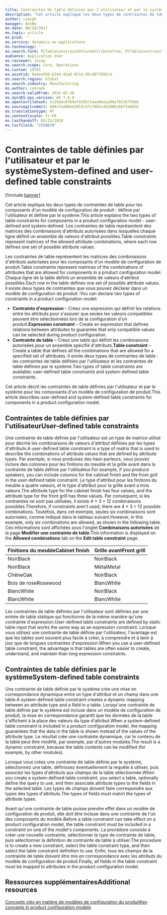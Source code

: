 ```yaml
---
title: Contraintes de table définies par l'utilisateur et par le système
description: "Cet article explique les deux types de contraintes de table pour les composants d'un modèle de configuration de produit : définie par l'utilisateur et définie par le système. Les contraintes de table représentent des matrices des combinaisons d'attributs autorisées dans lesquelles chaque ligne définit un ensemble de valeurs d'attribut possibles."
author: cvocph
manager: AnnBe
ms.date: 06/20/2017
ms.topic: article
ms.prod: ''
ms.service: dynamics-ax-applications
ms.technology: ''
ms.search.form: PCTableConstraintAttachAttributeTree, PCTableConstraintColumnSystem, PCTableConstraintContentUserDef, PCTableConstraintDefinition, PCTableConstraintWizard
audience: Application User
ms.reviewer: josaw
ms.search.scope: Core, Operations
ms.custom: 19781
ms.assetid: 0a4ea930-b344-43a8-871e-d5cd077892c4
ms.search.region: Global
ms.search.industry: Manufacturing
ms.author: conradv
ms.search.validFrom: 2016-02-28
ms.dyn365.ops.version: AX 7.0.0
ms.openlocfilehash: 2c29adc87b9ef435b714a46ba1a96ef8226759b6
ms.sourcegitcommit: 9d4c7edd0ae2053c37c7d81cdd180b16bf3a9d3b
ms.translationtype: HT
ms.contentlocale: fr-FR
ms.lasthandoff: 05/15/2019
ms.locfileid: "1550678"
---
```

# <a name="system-defined-and-user-defined-table-constraints"></a><span data-ttu-id="06fdb-104">Contraintes de table définies par l'utilisateur et par le système</span><span class="sxs-lookup"><span data-stu-id="06fdb-104">System-defined and user-defined table constraints</span></span>

[!include [banner](../includes/banner.md)]

<span data-ttu-id="06fdb-105">Cet article explique les deux types de contraintes de table pour les composants d'un modèle de configuration de produit : définie par l'utilisateur et définie par le système.</span><span class="sxs-lookup"><span data-stu-id="06fdb-105">This article explains the two types of table constraints for components in a product configuration model -  user-defined and system-defined.</span></span> <span data-ttu-id="06fdb-106">Les contraintes de table représentent des matrices des combinaisons d'attributs autorisées dans lesquelles chaque ligne définit un ensemble de valeurs d'attribut possibles.</span><span class="sxs-lookup"><span data-stu-id="06fdb-106">Table constraints represent matrices of the allowed attribute combinations, where each row defines one set of possible attribute values.</span></span>

<span data-ttu-id="06fdb-107">Les contraintes de table représentent les matrices des combinaisons d'attributs autorisées pour les composants d'un modèle de configuration de produit.</span><span class="sxs-lookup"><span data-stu-id="06fdb-107">Table constraints represent matrices of the combinations of attributes that are allowed for components in a product configuration model.</span></span> <span data-ttu-id="06fdb-108">Chaque ligne de la table définit un ensemble de valeurs d'attribut possibles.</span><span class="sxs-lookup"><span data-stu-id="06fdb-108">Each row in the table defines one set of possible attribute values.</span></span> <span data-ttu-id="06fdb-109">Il existe deux types de contraintes que vous pouvez déclarer dans un modèle de configuration de produit :</span><span class="sxs-lookup"><span data-stu-id="06fdb-109">You can declare two types of constraints in a product configuration model:</span></span>

-   <span data-ttu-id="06fdb-110">**Contrainte d'expression** – Créez une expression qui définit les relations entre les attributs pour s'assurer que seules les valeurs compatibles peuvent être sélectionnées lors de la configuration d'un produit.</span><span class="sxs-lookup"><span data-stu-id="06fdb-110">**Expression constraint** – Create an expression that defines relations between attributes to guarantee that only compatible values can be selected during product configuration.</span></span>
-   <span data-ttu-id="06fdb-111">**Contrainte de table** – Créez une table qui définit les combinaisons autorisées pour un ensemble spécifié d'attributs.</span><span class="sxs-lookup"><span data-stu-id="06fdb-111">**Table constraint** – Create a table that defines all the combinations that are allowed for a specified set of attributes.</span></span> <span data-ttu-id="06fdb-112">Il existe deux types de contraintes de table : les contraintes de table définies par l'utilisateur et les contraintes de table définies par le système.</span><span class="sxs-lookup"><span data-stu-id="06fdb-112">Two types of table constraints are available: user-defined table constraints and system-defined table constraints.</span></span>

<span data-ttu-id="06fdb-113">Cet article décrit les contraintes de table définies par l'utilisateur et par le système pour les composants d'un modèle de configuration de produit.</span><span class="sxs-lookup"><span data-stu-id="06fdb-113">This article describes user-defined and system-defined table constraints for components in a product configuration model.</span></span>

## <a name="user-defined-table-constraints"></a><span data-ttu-id="06fdb-114">Contraintes de table définies par l'utilisateur</span><span class="sxs-lookup"><span data-stu-id="06fdb-114">User-defined table constraints</span></span>
<span data-ttu-id="06fdb-115">Une contrainte de table définie par l'utilisateur est un type de matrice utilisé pour décrire les combinaisons de valeurs d'attribut définies par les types d'attributs.</span><span class="sxs-lookup"><span data-stu-id="06fdb-115">A user-defined table constraint is a type of matrix that is used to describe the combinations of attribute values that are defined by attribute types.</span></span> <span data-ttu-id="06fdb-116">Par exemple, si vous produisez des haut-parleurs, vous pouvez inclure des colonnes pour les finitions du meuble et la grille avant dans la contrainte de table définie par l'utilisateur.</span><span class="sxs-lookup"><span data-stu-id="06fdb-116">For example, if you produce speakers, you can include columns for the cabinet finish and the front grill in the user-defined table constraint.</span></span> <span data-ttu-id="06fdb-117">Le type d'attribut pour les finitions du meuble a quatre valeurs, et le type d'attribut pour la grille avant a trois valeurs.</span><span class="sxs-lookup"><span data-stu-id="06fdb-117">The attribute type for the cabinet finish has four values, and the attribute type for the front grill has three values.</span></span> <span data-ttu-id="06fdb-118">Par conséquent, si les contraintes ne sont pas utilisées, il existe 4 × 3 = 12 combinaisons possibles.</span><span class="sxs-lookup"><span data-stu-id="06fdb-118">Therefore, if constraints aren't used, there are 4 × 3 = 12 possible combinations.</span></span> <span data-ttu-id="06fdb-119">Toutefois, dans cet exemple, seules six combinaisons sont autorisées, comme indiqué dans le tableau suivant.</span><span class="sxs-lookup"><span data-stu-id="06fdb-119">However, in this example, only six combinations are allowed, as shown in the following table.</span></span> <span data-ttu-id="06fdb-120">Ces informations sont affichées sous l'onglet **Combinaisons autorisées** de la page **Modifier une contrainte de table**.</span><span class="sxs-lookup"><span data-stu-id="06fdb-120">This information is displayed on the **Allowed combinations** tab on the **Edit table constraint** page.</span></span>

| <span data-ttu-id="06fdb-121">Finitions du meuble</span><span class="sxs-lookup"><span data-stu-id="06fdb-121">Cabinet finish</span></span> | <span data-ttu-id="06fdb-122">Grille avant</span><span class="sxs-lookup"><span data-stu-id="06fdb-122">Front grill</span></span> |
|----------------|-------------|
| <span data-ttu-id="06fdb-123">Noir</span><span class="sxs-lookup"><span data-stu-id="06fdb-123">Black</span></span>          | <span data-ttu-id="06fdb-124">Noir</span><span class="sxs-lookup"><span data-stu-id="06fdb-124">Black</span></span>       |
| <span data-ttu-id="06fdb-125">Noir</span><span class="sxs-lookup"><span data-stu-id="06fdb-125">Black</span></span>          | <span data-ttu-id="06fdb-126">Métal</span><span class="sxs-lookup"><span data-stu-id="06fdb-126">Metal</span></span>       |
| <span data-ttu-id="06fdb-127">Chêne</span><span class="sxs-lookup"><span data-stu-id="06fdb-127">Oak</span></span>            | <span data-ttu-id="06fdb-128">Noir</span><span class="sxs-lookup"><span data-stu-id="06fdb-128">Black</span></span>       |
| <span data-ttu-id="06fdb-129">Bois de rose</span><span class="sxs-lookup"><span data-stu-id="06fdb-129">Rosewood</span></span>       | <span data-ttu-id="06fdb-130">Blanc</span><span class="sxs-lookup"><span data-stu-id="06fdb-130">White</span></span>       |
| <span data-ttu-id="06fdb-131">Blanc</span><span class="sxs-lookup"><span data-stu-id="06fdb-131">White</span></span>          | <span data-ttu-id="06fdb-132">Noir</span><span class="sxs-lookup"><span data-stu-id="06fdb-132">Black</span></span>       |
| <span data-ttu-id="06fdb-133">Blanc</span><span class="sxs-lookup"><span data-stu-id="06fdb-133">White</span></span>          | <span data-ttu-id="06fdb-134">Blanc</span><span class="sxs-lookup"><span data-stu-id="06fdb-134">White</span></span>       |

<span data-ttu-id="06fdb-135">Les contraintes de table définies par l'utilisateur sont définies par une entrée de table statique qui fonctionne de la même manière qu'une contrainte d'expression.</span><span class="sxs-lookup"><span data-stu-id="06fdb-135">User-defined table constraints are defined by static table input that works the same way as an expression constraint.</span></span> <span data-ttu-id="06fdb-136">Lorsque vous utilisez une contrainte de table définie par l'utilisateur, l'avantage est que les tables sont souvent plus facile à créer, à comprendre et à tenir à jour que de longues contraintes d'expression.</span><span class="sxs-lookup"><span data-stu-id="06fdb-136">When you use a user-defined table constraint, the advantage is that tables are often easier to create, understand, and maintain than long expression constraints.</span></span>

## <a name="system-defined-table-constraints"></a><span data-ttu-id="06fdb-137">Contraintes de table définies par le système</span><span class="sxs-lookup"><span data-stu-id="06fdb-137">System-defined table constraints</span></span>
<span data-ttu-id="06fdb-138">Une contrainte de table définie par le système crée une mise en correspondance dynamique entre un type d'attribut et un champ dans une table.</span><span class="sxs-lookup"><span data-stu-id="06fdb-138">A system-defined table constraint creates a dynamic mapping between an attribute type and a field in a table.</span></span> <span data-ttu-id="06fdb-139">Lorsqu'une contrainte de table définie par le système est incluse dans un modèle de configuration de produit, la mise en correspondance garantit que les données de la table s'affichent à la place des valeurs du type d'attribut.</span><span class="sxs-lookup"><span data-stu-id="06fdb-139">When a system-defined table constraint is included in a product configuration model, the mapping guarantees that the data in the table is shown instead of the values of the attribute type.</span></span> <span data-ttu-id="06fdb-140">Le résultat crée une contrainte dynamique, car le contenu de la table peut être modifié, par exemple, par d'autres modules.</span><span class="sxs-lookup"><span data-stu-id="06fdb-140">The result is a dynamic constraint, because the table contents can be modified (for example, by other modules).</span></span>  

<span data-ttu-id="06fdb-141">Lorsque vous créez une contrainte de table définie par le système, sélectionnez une table, définissez éventuellement la requête à utiliser, puis associez les types d'attributs aux champs de la table sélectionnée.</span><span class="sxs-lookup"><span data-stu-id="06fdb-141">When you create a system-defined table constraint, you select a table, optionally define the query to use, and then associate attribute types to the fields in the selected table.</span></span> <span data-ttu-id="06fdb-142">Les types de champs doivent faire correspondre aux types des types d'attributs.</span><span class="sxs-lookup"><span data-stu-id="06fdb-142">The types of fields must match the types of attribute types.</span></span>  

<span data-ttu-id="06fdb-143">Avant qu'une contrainte de table puisse prendre effet dans un modèle de configuration de produit, elle doit être incluse dans une contrainte de l'un des composants du modèle.</span><span class="sxs-lookup"><span data-stu-id="06fdb-143">Before a table constraint can take effect on a product configuration model, the table constraint must be included in a constraint on one of the model's components.</span></span> <span data-ttu-id="06fdb-144">La procédure consiste à créer une nouvelle contrainte, sélectionner le type de contrainte de table, puis sélectionner la définition de contrainte de table à utiliser.</span><span class="sxs-lookup"><span data-stu-id="06fdb-144">The procedure is to create a new constraint, select the table constraint type, and then select the table constraint definition to use.</span></span> <span data-ttu-id="06fdb-145">Enfin, tous les champs de la contrainte de table doivent être mis en correspondance avec les attributs du modèle de configuration de produit.</span><span class="sxs-lookup"><span data-stu-id="06fdb-145">Finally, all fields in the table constraint must be mapped to attributes in the product configuration model.</span></span>

<a name="additional-resources"></a><span data-ttu-id="06fdb-146">Ressources supplémentaires</span><span class="sxs-lookup"><span data-stu-id="06fdb-146">Additional resources</span></span>
--------

[<span data-ttu-id="06fdb-147">Concepts clés en matière de modèles de configuration du produit</span><span class="sxs-lookup"><span data-stu-id="06fdb-147">Key concepts in product configuration models</span></span>](product-configuration-models.md)



